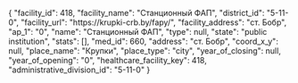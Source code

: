 {
    "facility_id": 418,
    "facility_name": "Станционный ФАП",
    "district_id": "5-11-0",
    "facility_url": "https:\/\/krupki-crb.by\/fapy\/",
    "facility_address": "ст. Бобр",
    "ap_1": "0",
    "name": "Станционный ФАП",
    "type": null,
    "state": "public institution",
    "stats": [],
    "med_id": 660,
    "address": "ст. Бобр",
    "coord_x_y": null,
    "place_name": "Крупки",
    "place_type": "city",
    "year_of_closing": null,
    "year_of_opening": "0",
    "healthcare_facility_key": 418,
    "administrative_division_id": "5-11-0"
}